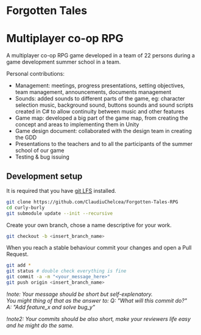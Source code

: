 # Forgotten Tales
# Multiplayer co-op RPG

A multiplayer co-op RPG game developed in a team of 22 persons during a game development summer school in a team.

Personal contributions:
- Management: meetings, progress presentations, setting objectives, team management, announcements, documents management
- Sounds: added sounds to different parts of the game, eg: character selection music, background sound, buttons sounds and sound scripts created in C# to allow continuity between music and other features
- Game map: developed a big part of the game map, from creating the concept and areas to implementing them in Unity
- Game design document: collaborated with the design team in creating the GDD
- Presentations to the teachers and to all the participants of the summer school of our game
- Testing & bug issuing

## Development setup ##

It is required that you have [git LFS](https://git-lfs.github.com) installed.

```bash
git clone https://github.com/ClaudiuChelcea/Forgotten-Tales-RPG
cd curly-burly
git submodule update --init --recursive
```
Create your own branch, chose a name descriptive for your work.

```bash
git checkout -b <insert_branch_name>
``` 

When you reach a stable behaviour commit your changes and open a Pull Request.

```bash
git add *
git status # double check everything is fine
git commit -a -m "<your_message_here>"
git push origin <insert_branch_name>
```
_!note: Your message should be short but self-explenatory.  
You might thing of that as the answer to:
Q: "What will this commit do?"  
A: "Add feature_x and solve bug_y"_ 

_!note2: Your commits should be also short, make your reviewers life easy and he might do the same._
